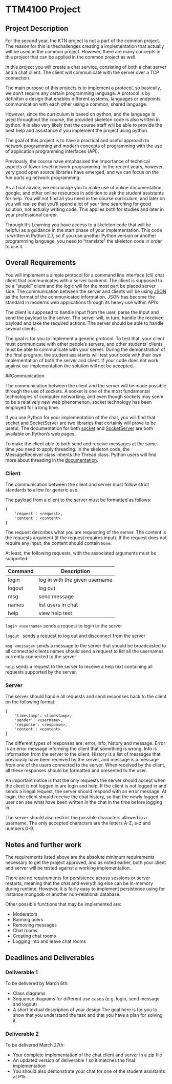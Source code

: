 # TTM4100 Project

## Project Description

For the second year, the KTN project is not a part of the common project. The reason for this is thechallenges creating a implementation that actually will be used in the common project. However, there are many concepts in this project that can be applied in the common project as well.

In this project you will create a chat service, consisting of both a chat server and a chat client. The client will communicate with the server over a TCP connection.

The main purpose of this projects is to implement a protocol, so basically, we don’t require any certain programming language. A protocol is by definiton a design that enables different systems, languages or endpoints communication with each other using a common, shared language.

However, since the curriculum is based on python, and the language is used throughout the course, the provided skeleton code is also written in python. It is also very likely that the course staff will be able to provide the best help and assistance if you implement the project using python.

The goal of this project is to have a practical and useful approach to network programming and modern concepts of programming with the use of application programming interfaces (API).

Previously, the course have emphasised the importance of technical aspects of lower-level network programming. In the recent years, however, very good open source libraries have emerged, and we can focus on the fun parts og network programming.

As a final advice, we encourage you to make use of online documentation, google, and other online resources in addition to ask the student assistants for help. You will not find all you need in the course curriculum, and later on you will realise that you’ll spend a lot of your time searching for good solution, not actually writing code. This applies both for studies and later in your professional career.

Through It’s Learning you have access to a skeleton code that will be helpful as a guidance in the start phase of your implementation. This code is written in Python 2.7, so if you use another Python version or another programming language, you need to “translate” the skeleton code in order to use it.

## Overall Requirements

You will implement a simple protocol for a command line interface (cli) chat client that communicates with a server backend. The client is supposed to be a “stupid” client and the logic will for the most part be placed server side. The communication between the server and clients will be using [JSON](http://www.json.org) as the format of the communicated information. JSON has become the standard in moderns web applications through its heavy use within API’s.

The client is supposed to handle input from the user, parse the input and send the payload to the server. The server will, in turn, handle the received payload and take the required actions. The server should be able to handle several clients.

The goal is for you to implement a generic protocol. To test that, your client must communicate with other people’s servers, and other students’ clients must be able to communicate with your server. During the demonstration of the final program, the student assistants will test your code with their own implementation of both the server and client. If your code does not work against our implementation the solution will not be accepted.

##Communication

The communication between the client and the server will be made possible through the use of sockets. A socket is one of the most fundamental technologies of computer networking, and even though sockets may seem to be a relatively new web phenomenon, socket technology has been employed for a long time.

If you use Python for your implementation of the chat, you will find that socket and SocketServer are two libraries that certainly will prove to be useful. The documentation for both [socket](https://docs.python.org/2/library/socket.html) and [SocketServer](https://docs.python.org/2/library/socketserver.html) are both available on Python’s web pages.

To make the client able to both send and receive messages at the same time you need to apply threading. In the skeleton code, the MessageReceiver class inherits the Thread class. Python users will find more about threading in the [documentation](https://docs.python.org/2/library/threading.html).

### Client

The communication between the client and server must follow strict standards to allow for generic
use.

The payload from a client to the server must be formatted as follows:

```
{
    'request': <request>,
    'content': <content>
}

```

The request describes what you are requesting of the server. The content is the requests argument (if the request requires input). If the request does not require any input, the content should contain `None`.

At least, the following requests, with the associated arguments must be supported:

| Command | Description |
|---------|-------------|
| login <username> | log in with the given username |
| logout | log out |
| msg <message> | send message |
| names | list users in chat |
| help | view help text |

`login <username>` sends a request to login to the server

`logout ` sends a request to log out and disconnect from the server

`msg <message>` sends a message to the server that should be broadcasted to all connected clients names should send a request to list all the usernames currently connected to the server

`help` sends a request to the server to receive a help text containing all requests supported by the server.

### Server
The server should handle all requests and send responses back to the client on the following
format:

```
{
    'timestamp': <timestamp>,
    'sender': <username>,
    'response': <response>,
    'content': <content>
}
```

The different types of responses are: error, info, history and message. Error is an error message informing the client that something is wrong. Info is information from the server to the client. History is a list of messages that previously have been received by the server, and message is a message from one of the users connected to the server. When received by the client, all these responses should be formatted and presented to the user.


An important notice is that the only requests the server should accept when the client is not logged in are login and help. If the client is not logged in and sends a illegal request, the server should respond with an error message. At login, the client should receive the chat history, so that the newly logged in user can see what have been written in the chat in the time before logging in.

The server should also restrict the possible characters allowed in a username. The only accepted characters are the letters A-Z, a-z and numbers 0-9.

## Notes and further work

The requirements listed above are the absolute minimum requirements necessary to get the project approved, and as noted earlier, both your client and server will be tested against a working implementation.

There are no requirements for persistence across sessions or server restarts, meaning that the chat and everything else can be in-memory during runtime. However, it is fairly easy to implement persistence using for instance mongodb or another non-relational database.

Other possible functions that may be implemented are:

 - Moderators
  - Banning users
  - Removing messages
 - Chat rooms
  - Creating chat rooms
  - Logging into and leave chat rooms
  
## Deadlines and Deliverables

### Deliverable 1

To be delivered by March 6th:
 - Class diagrams
 - Sequence diagrams for different use cases (e.g. login, send message and logout)
 - A short textual description of your design
The goal here is for you to show that you understand the task and that you have a plan for solving it.

### Deliverable 2

To be delivered March 27th:
 - Your complete implementation of the chat client and server in a zip file
 - An updated version of deliverable 1 so it matches the final implementation
 - You should also demonstrate your chat for one of the student assistants at P15
